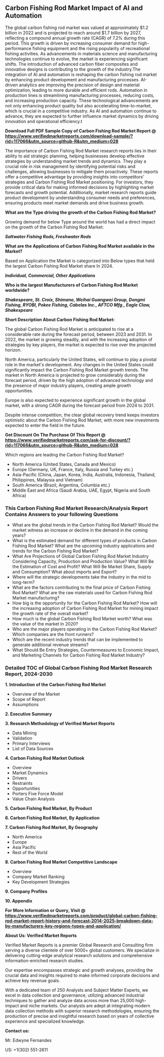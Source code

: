 <h2>Carbon Fishing Rod Market Impact of AI and Automation</h2>The global carbon fishing rod market was valued at approximately $1.2 billion in 2022 and is projected to reach around $1.7 billion by 2027, reflecting a compound annual growth rate (CAGR) of 7.2% during this period. This growth is driven by increasing consumer demand for high-performance fishing equipment and the rising popularity of recreational fishing activities. As advancements in materials science and manufacturing technologies continue to evolve, the market is experiencing significant shifts. The introduction of advanced carbon fiber composites and innovative designs is contributing to the growth of the industry.The integration of AI and automation is reshaping the carbon fishing rod market by enhancing product development and manufacturing processes. AI-driven analytics are improving the precision of design and material optimization, leading to more durable and efficient rods. Automation in production lines is streamlining manufacturing processes, reducing costs, and increasing production capacity. These technological advancements are not only enhancing product quality but also accelerating time-to-market, which is crucial in a competitive industry. As AI and automation continue to advance, they are expected to further influence market dynamics by driving innovation and operational efficiency.t</p><p id="" class=""><strong>Download Full PDF Sample Copy of Carbon Fishing Rod Market Report @ <a href="https://www.verifiedmarketreports.com/download-sample/?rid=117066&utm_source=github-R&utm_medium=028" target="_blank">https://www.verifiedmarketreports.com/download-sample/?rid=117066&utm_source=github-R&utm_medium=028</a></strong></p><p>The importance of&nbsp;Carbon Fishing Rod Market research reports lies in their ability to aid strategic planning, helping businesses develop effective strategies by understanding market trends and dynamics. They play a crucial role in risk management by identifying potential risks and challenges, allowing businesses to mitigate them proactively. These reports offer a competitive advantage by providing insights into competitors' strategies and Carbon Fishing Rod Market positioning. For investors, they provide critical data for making informed decisions by highlighting market forecasts and growth potential. Additionally, market research reports guide product development by understanding consumer needs and preferences, ensuring products meet market demands and drive business growth.</p><p><strong>What are the&nbsp;Type driving the growth of the Carbon Fishing Rod Market?</strong></p><p id="" class="">Growing demand for below Type around the world has had a direct impact on the growth of the Carbon Fishing Rod Market:</p><em><strong>Saltwater Fishing Rods, Freshwater Rods</strong></em></p><strong>What are the&nbsp;Applications&nbsp;of Carbon Fishing Rod Market available in the Market?</strong></p><p id="" class="">Based on Application the Market is categorized into Below types that held the largest Carbon Fishing Rod Market share In 2024.</p><em><strong>Individual, Commercial, Other Applications</strong></em></p><strong>Who is the largest Manufacturers of Carbon Fishing Rod Market worldwide?</strong></p><p><em><strong>Shakespeare, St. Croix, Shimano, Weihai Guangwei Group, Dongmi Fishing, RYOBI, Pokee Fishing, Cabelas Inc., AFTCO Mfg., Eagle Claw, Shakespeare</strong></em></p><p id="" class=""><strong>Short Description About Carbon Fishing Rod Market:</strong></p><p>The global Carbon Fishing Rod Market is anticipated to rise at a considerable rate during the forecast period, between 2023 and 2031. In 2022, the market is growing steadily, and with the increasing adoption of strategies by key players, the market is expected to rise over the projected horizon.</p><p>North America, particularly the United States, will continue to play a pivotal role in the market's development. Any changes in the United States could significantly impact the Carbon Fishing Rod Market growth trends. The market in North America is projected to grow considerably during the forecast period, driven by the high adoption of advanced technology and the presence of major industry players, creating ample growth opportunities.</p><p>Europe is also expected to experience significant growth in the global market, with a strong CAGR during the forecast period from 2024 to 2031.</p><p>Despite intense competition, the clear global recovery trend keeps investors optimistic about the Carbon Fishing Rod Market, with more new investments expected to enter the field in the future.</p><p id="" class=""><strong>Get Discount On The Purchase Of This Report @ <a href="https://www.verifiedmarketreports.com/ask-for-discount/?rid=117066&utm_source=github-R&utm_medium=028" target="_blank">https://www.verifiedmarketreports.com/ask-for-discount/?rid=117066&utm_source=github-R&utm_medium=028</a></strong></p>Which regions are leading the Carbon Fishing Rod Market?</p><ul><li>North America (United States, Canada and Mexico)</li><li>Europe (Germany, UK, France, Italy, Russia and Turkey etc.)</li><li>Asia-Pacific (China, Japan, Korea, India, Australia, Indonesia, Thailand, Philippines, Malaysia and Vietnam)</li><li>South America (Brazil, Argentina, Columbia etc.)</li><li>Middle East and Africa (Saudi Arabia, UAE, Egypt, Nigeria and South Africa)</li></ul><h3 id="" class="">This Carbon Fishing Rod Market Research/Analysis Report Contains Answers to your following Questions</h3><ul><li>What are the global trends in the Carbon Fishing Rod Market? Would the market witness an increase or decline in the demand in the coming years?</li><li>What is the estimated demand for different types of products in Carbon Fishing Rod Market? What are the upcoming industry applications and trends for the Carbon Fishing Rod Market?</li><li>What Are Projections of Global Carbon Fishing Rod Market Industry Considering Capacity, Production and Production Value? What Will Be the Estimation of Cost and Profit? What Will Be Market Share, Supply and Consumption? What about imports and Export?</li><li>Where will the strategic developments take the industry in the mid to long-term?</li><li>What are the factors contributing to the final price of Carbon Fishing Rod Market? What are the raw materials used for Carbon Fishing Rod Market manufacturing?</li><li>How big is the opportunity for the Carbon Fishing Rod Market? How will the increasing adoption of Carbon Fishing Rod Market for mining impact the growth rate of the overall market?</li><li>How much is the global Carbon Fishing Rod Market worth? What was the value of the market In 2020?</li><li>Who are the major players operating in the Carbon Fishing Rod Market? Which companies are the front runners?</li><li>Which are the recent industry trends that can be implemented to generate additional revenue streams?</li><li>What Should Be Entry Strategies, Countermeasures to Economic Impact, and Marketing Channels for Carbon Fishing Rod Market Industry?</li></ul><h3 id="" class="">Detailed TOC of Global Carbon Fishing Rod Market Research Report, 2024-2030</h3><p id="" class=""><strong>1. Introduction of the Carbon Fishing Rod Market</strong></p><ul><li>Overview of the Market</li><li>Scope of Report</li><li>Assumptions</li></ul><p id="" class=""><strong>2. Executive Summary</strong></p><p id="" class=""><strong>3. Research Methodology of Verified Market Reports</strong></p><ul><li>Data Mining</li><li>Validation</li><li>Primary Interviews</li><li>List of Data Sources</li></ul><p id="" class=""><strong>4. Carbon Fishing Rod Market Outlook</strong></p><ul><li>Overview</li><li>Market Dynamics</li><li>Drivers</li><li>Restraints</li><li>Opportunities</li><li>Porters Five Force Model</li><li>Value Chain Analysis</li></ul><p id="" class=""><strong>5. Carbon Fishing Rod Market, By Product</strong></p><p id="" class=""><strong>6. Carbon Fishing Rod Market, By Application</strong></p><p id="" class=""><strong>7. Carbon Fishing Rod Market, By Geography</strong></p><ul><li>North America</li><li>Europe</li><li>Asia Pacific</li><li>Rest of the World</li></ul><p id="" class=""><strong>8. Carbon Fishing Rod Market Competitive Landscape</strong></p><ul><li>Overview</li><li>Company Market Ranking</li><li>Key Development Strategies</li></ul><p id="" class=""><strong>9. Company Profiles</strong></p><p id="" class=""><strong>10. Appendix</strong></p><p id="" class=""><strong>For More Information or Query, Visit @ <a href="https://www.verifiedmarketreports.com/product/global-carbon-fishing-rod-market-report-history-and-forecast-2014-2025-breakdown-data-by-manufacturers-key-regions-types-and-application/" target="_blank">https://www.verifiedmarketreports.com/product/global-carbon-fishing-rod-market-report-history-and-forecast-2014-2025-breakdown-data-by-manufacturers-key-regions-types-and-application/</a></strong></p><p id="" class=""><strong>About Us: Verified Market Reports</strong></p><p id="" class="">Verified Market Reports is a premier Global Research and Consulting firm serving a diverse clientele of over 5000+ global customers. We specialize in delivering cutting-edge analytical research solutions and comprehensive information-enriched research studies.</p><p id="" class="">Our expertise encompasses strategic and growth analyses, providing the crucial data and insights required to make informed corporate decisions and achieve key revenue goals.</p><p id="" class="">With a dedicated team of 250 Analysts and Subject Matter Experts, we excel in data collection and governance, utilizing advanced industrial techniques to gather and analyze data across more than 25,000 high-impact and niche markets. Our analysts are adept at integrating modern data collection methods with superior research methodologies, ensuring the production of precise and insightful research based on years of collective experience and specialized knowledge.</p><p id="" class=""><strong>Contact us:</strong></p><p id="" class="">Mr. Edwyne Fernandes</p><p id="" class="">US: +1(302) 551-2611</p>